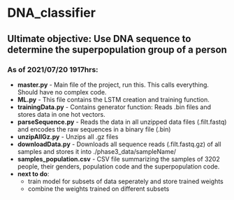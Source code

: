 # DNA_classifier
## Ultimate objective: Use DNA sequence to determine the superpopulation group of a person

### As of 2021/07/20 1917hrs:
* **master.py** - Main file of the project, run this. This calls everything. Should have no complex code.
* **ML.py** - This file contains the LSTM creation and training function.
* **trainingData.py** - Contains generator function: Reads .bin files and stores data in one hot vectors.
* **parseSequence.py** - Reads the data in all unzipped data files (.filt.fastq) and encodes the raw sequences in a binary file (.bin)
* **unzipAllGz.py** - Unzips all .gz files
* **downloadData.py** - Downloads all sequence reads (.filt.fastq.gz) of all samples and stores it into ./phase3_data/sampleName/
* **samples_population.csv** - CSV file summarizing the samples of 3202 people, their genders, population code and the superpopulation code.
* **next to do**:
  * train model for subsets of data seperately and store trained weights
  * combine the weights trained on different subsets

